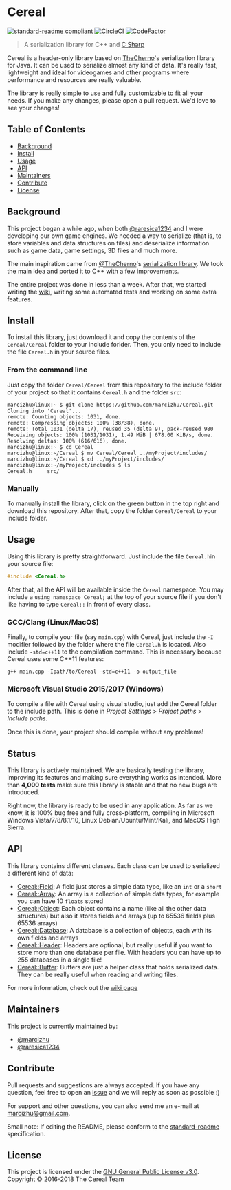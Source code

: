 # Cereal

[![standard-readme compliant](https://img.shields.io/badge/standard--readme-OK-green.svg?style=flat-square)](https://github.com/RichardLitt/standard-readme)
[![CircleCI](https://circleci.com/gh/marcizhu/Cereal/tree/master.svg?style=svg)](https://circleci.com/gh/marcizhu/Cereal/tree/master)
[![CodeFactor](https://www.codefactor.io/repository/github/marcizhu/cereal/badge)](https://www.codefactor.io/repository/github/marcizhu/cereal)

> A serialization library for C++ and [C Sharp](https://github.com/marcizhu/Cereal-CSharp/)

Cereal is a header-only library based on [TheCherno](https://github.com/thecherno/)'s
 serialization library for Java. It can be used to serialize almost any kind of data. It's really fast, lightweight and ideal for videogames and other programs where performance and resources are really valuable.
 
The library is really simple to use and fully customizable to fit all your needs. If you make any changes, please open a pull request. We'd love to see your changes!

## Table of Contents
- [Background](#background)
- [Install](#install)
- [Usage](#usage)
- [API](#api)
- [Maintainers](#maintainers)
- [Contribute](#contribute)
- [License](#license)

## Background
This project began a while ago, when both [@raresica1234](https://github.com/raresica1234) and I were developing our own game engines. We needed a way to serialize (that is, to store variables and data structures on files) and deserialize information such as game data, game settings, 3D files and much more.

The main inspiration came from [@TheCherno](https://github.com/TheCherno)'s [serialization library](https://github.com/TheCherno/JavaSerialization). We took the main idea and ported it to C++ with a few improvements.

The entire project was done in less than a week. After that, we started writing the [wiki](https://github.com/marcizhu/Cereal/wiki), writing some automated tests and working on some extra features.

## Install
To install this library, just download it and copy the contents of the `Cereal/Cereal` folder to your include forlder. Then, you only need to include the file `Cereal.h` in your source files.

### From the command line
Just copy the folder `Cereal/Cereal` from this repository to the include folder of your project so that it contains `Cereal.h` and the folder `src`:

```console
marcizhu@linux:~ $ git clone https://github.com/marcizhu/Cereal.git
Cloning into 'Cereal'...
remote: Counting objects: 1031, done.
remote: Compressing objects: 100% (38/38), done.
remote: Total 1031 (delta 17), reused 35 (delta 9), pack-reused 980
Receiving objects: 100% (1031/1031), 1.49 MiB | 678.00 KiB/s, done.
Resolving deltas: 100% (616/616), done.
marcizhu@linux:~ $ cd Cereal
marcizhu@linux:~/Cereal $ mv Cereal/Cereal ../myProject/includes/
marcizhu@linux:~/Cereal $ cd ../myProject/includes/
marcizhu@linux:~/myProject/includes $ ls
Cereal.h     src/
```

### Manually
To manually install the library, click on the green button in the top right and download this repository. After that, copy the folder `Cereal/Cereal` to your include folder.

## Usage
Using this library is pretty straightforward. Just include the file `Cereal.h`in your source file:

```cpp
#include <Cereal.h>
```

After that, all the API will be available inside the `Cereal` namespace. You may include a `using namespace Cereal;` at the top of your source file if you don't like having to type `Cereal::` in front of every class.

### GCC/Clang (Linux/MacOS)
Finally, to compile your file (say `main.cpp`) with Cereal, just include the `-I` modifier followed by the folder where the file `Cereal.h` is located. Also include `-std=c++11` to the compilation command. This is necessary because Cereal uses some C++11 features:

```console
g++ main.cpp -Ipath/to/Cereal -std=c++11 -o output_file
```

### Microsoft Visual Studio 2015/2017 (Windows)
To compile a file with Cereal using visual studio, just add the Cereal folder to the include path. This is done in _Project Settings_ > _Project paths_ > _Include paths_.

Once this is done, your project should compile without any problems!

## Status
This library is actively maintained. We are basically testing the library, improving its features and making sure everything works as intended. More than **4,000 tests** make sure this library is stable and that no new bugs are introduced.

Right now, the library is ready to be used in any application. As far as we know, it is 100% bug free and fully cross-platform, compiling in Microsoft Windows Vista/7/8/8.1/10, Linux Debian/Ubuntu/Mint/Kali, and MacOS High Sierra.

## API
This library contains different classes. Each class can be used to serialized a different kind of data:

 - [Cereal::Field](https://github.com/marcizhu/Cereal/wiki/Fields): A field just stores a simple data type, like an `int` or a `short`
 - [Cereal::Array](https://github.com/marcizhu/Cereal/wiki/Arrays): An array is a collection of simple data types, for example you can have 10 `floats` stored
 - [Cereal::Object](https://github.com/marcizhu/Cereal/wiki/Objects): Each object contains a name (like all the other data structures) but also it stores fields and arrays (up to 65536 fields plus 65536 arrays)
 - [Cereal::Database](https://github.com/marcizhu/Cereal/wiki/Databases): A database is a collection of objects, each with its own fields and arrays
 - [Cereal::Header](https://github.com/marcizhu/Cereal/wiki/Headers): Headers are optional, but really useful if you want to store more than one database per file. With headers you can have up to 255 databases in a single file!
 - [Cereal::Buffer](https://github.com/marcizhu/Cereal/wiki/Buffers): Buffers are just a helper class that holds serialized data. They can be really useful when reading and writing files.
 
For more information, check out the [wiki page](https://github.com/marcizhu/Cereal/wiki)

## Maintainers
This project is currently maintained by:

- [@marcizhu](https://github.com/marcizhu)
- [@raresica1234](https://github.com/raresica1234)

## Contribute
Pull requests and suggestions are always accepted. If you have any question, feel free to open an [issue](https://github.com/marcizhu/Cereal/issues) and we will reply as soon as possible :)

For support and other questions, you can also send me an e-mail at marcizhu@gmail.com.

Small note: If editing the README, please conform to the [standard-readme](https://github.com/RichardLitt/standard-readme) specification.

## License
This project is licensed under the [GNU General Public License v3.0](https://github.com/marcizhu/Cereal/blob/master/LICENSE.txt). Copyright © 2016-2018 The Cereal Team
